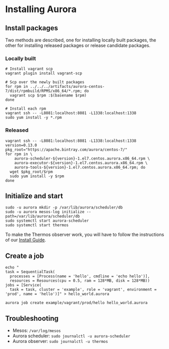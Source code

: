 # Installing Aurora

## Install packages

Two methods are described, one for installing locally built packages, the other
for installing released packages or release candidate packages.

### Locally built

    # Install vagrant scp
    vagrant plugin install vagrant-scp

    # Scp over the newly built packages
    for rpm in ../../../artifacts/aurora-centos-7/dist/rpmbuild/RPMS/x86_64/*.rpm; do
      vagrant scp $rpm :$(basename $rpm)
    done

    # Install each rpm
    vagrant ssh -- -L8081:localhost:8081 -L1338:localhost:1338
    sudo yum install -y *.rpm

### Released

    vagrant ssh -- -L8081:localhost:8081 -L1338:localhost:1338
    version=0.13.0
    pkg_root="https://apache.bintray.com/aurora/centos-7/"
    for rpm in \
        aurora-scheduler-${version}-1.el7.centos.aurora.x86_64.rpm \
        aurora-executor-${version}-1.el7.centos.aurora.x86_64.rpm \
        aurora-tools-${version}-1.el7.centos.aurora.x86_64.rpm; do
      wget $pkg_root/$rpm
      sudo yum install -y $rpm
    done

## Initialize and start

    sudo -u aurora mkdir -p /var/lib/aurora/scheduler/db
    sudo -u aurora mesos-log initialize --path=/var/lib/aurora/scheduler/db
    sudo systemctl start aurora-scheduler
    sudo systemctl start thermos

To make the Thermos observer work, you will have to follow the instructions of our
[Install Guide](https://github.com/apache/aurora/blob/master/docs/operations/installation.md#configuration).


## Create a job

```
echo "
task = SequentialTask(
  processes = [Process(name = 'hello', cmdline = 'echo hello')],
  resources = Resources(cpu = 0.5, ram = 128*MB, disk = 128*MB))
jobs = [Service(
  task = task, cluster = 'example', role = 'vagrant', environment = 'prod', name = 'hello')]" > hello_world.aurora

aurora job create example/vagrant/prod/hello hello_world.aurora
```

## Troubleshooting

* Mesos: `/var/log/mesos`
* Aurora scheduler: `sudo journalctl -u aurora-scheduler`
* Aurora observer: `sudo journalctl -u thermos`
